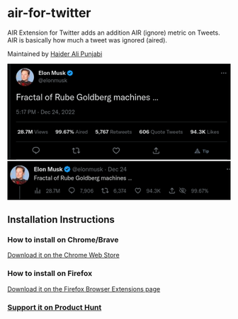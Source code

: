 # air-for-twitter

AIR Extension for Twitter adds an addition AIR (ignore) metric on Tweets. AIR is basically how much a tweet was ignored (aired).

Maintained by [Haider Ali Punjabi](https://twitter.com/HAliPunjabi)

![Some tweets](./.github/example.png)
![Some tweets](./.github/example1.png)

## Installation Instructions

### How to install on Chrome/Brave

[Download it on the Chrome Web Store](https://chrome.google.com/webstore/detail/air-percentage-for-twitte/jebbdmfddjkkfkaijbghdbnnemdenopp?hl=en&authuser=0)

### How to install on Firefox

[Download it on the Firefox Browser Extensions page](https://addons.mozilla.org/en-GB/firefox/addon/air-percentage-for-twitter/)

### [Support it on Product Hunt](https://www.producthunt.com/posts/air-percentage-for-twitter)
